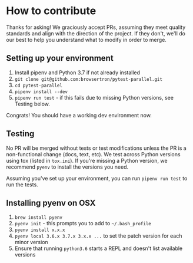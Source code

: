 # How to contribute

Thanks for asking! We graciously accept PRs, assuming they meet quality standards and align with the direction of the project. If they don't, we'll do our best to help you understand what to modify in order to merge.

## Setting up your environment

1) Install pipenv and Python 3.7 if not already installed
2) `git clone git@github.com:browsertron/pytest-parallel.git`
3) `cd pytest-parallel`
4) `pipenv install --dev`
5) `pipenv run test` - if this fails due to missing Python versions, see Testing below.

Congrats! You should have a working dev environment now.

## Testing

No PR will be merged without tests or test modifications unless the PR is a non-functional change (docs, text, etc). We test across Python versions using tox (listed in `tox.ini`). If you're missing a Python version, we recommend `pyenv` to install the versions you need.

Assuming you've set up your environment, you can run `pipenv run test` to run the tests.

## Installing pyenv on OSX

1) `brew install pyenv`
2) `pyenv init` - this prompts you to add to `~/.bash_profile`
3) `pyenv install x.x.x`
4) `pyenv local 3.6.x 3.7.x 3.x.x ...` to set the patch version for each minor version
5) Ensure that running `python3.6` starts a REPL and doesn't list available versions
